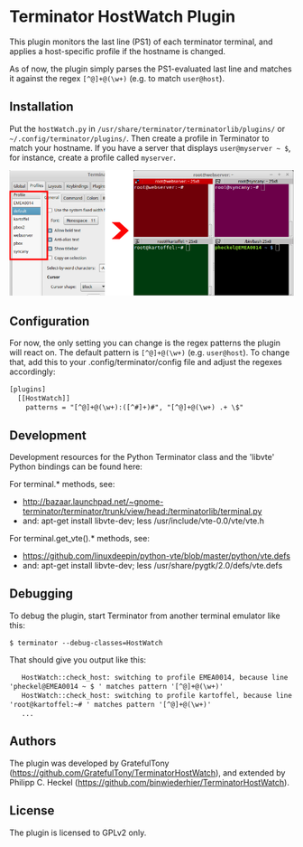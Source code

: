 # Terminator HostWatch Plugin
This plugin monitors the last line (PS1) of each terminator terminal, and applies a host-specific profile if the hostname is changed. 

As of now, the plugin simply parses the PS1-evaluated last line and matches it against the regex `[^@]+@(\w+)` (e.g. to match `user@host`).

## Installation
Put the `hostWatch.py` in `/usr/share/terminator/terminatorlib/plugins/` or `~/.config/terminator/plugins/`. Then create a profile in Terminator to match your hostname. If you have a server that displays `user@myserver ~ $`, for instance, create a profile called `myserver`.

![Profiles](assets/terminator-hostwatch.png)

## Configuration
For now, the only setting you can change is the regex patterns the plugin will react on. The default pattern is `[^@]+@(\w+)` (e.g. `user@host`). To change that, add this to your .config/terminator/config file and adjust the regexes accordingly:

```
[plugins]
  [[HostWatch]]
    patterns = "[^@]+@(\w+):([^#]+)#", "[^@]+@(\w+) .+ \$"
```
## Development
Development resources for the Python Terminator class and the 'libvte' Python bindings can be found here:

For terminal.* methods, see: 
  - http://bazaar.launchpad.net/~gnome-terminator/terminator/trunk/view/head:/terminatorlib/terminal.py
  - and: apt-get install libvte-dev; less /usr/include/vte-0.0/vte/vte.h

For terminal.get_vte().* methods, see:
  - https://github.com/linuxdeepin/python-vte/blob/master/python/vte.defs
  - and: apt-get install libvte-dev; less /usr/share/pygtk/2.0/defs/vte.defs

## Debugging
To debug the plugin, start Terminator from another terminal emulator 
like this:

```
$ terminator --debug-classes=HostWatch
```

That should give you output like this:

```
   HostWatch::check_host: switching to profile EMEA0014, because line 'pheckel@EMEA0014 ~ $ ' matches pattern '[^@]+@(\w+)'
   HostWatch::check_host: switching to profile kartoffel, because line 'root@kartoffel:~# ' matches pattern '[^@]+@(\w+)'
   ...
```

## Authors
The plugin was developed by GratefulTony (https://github.com/GratefulTony/TerminatorHostWatch), 
and extended by Philipp C. Heckel (https://github.com/binwiederhier/TerminatorHostWatch).

## License
The plugin is licensed to GPLv2 only.
